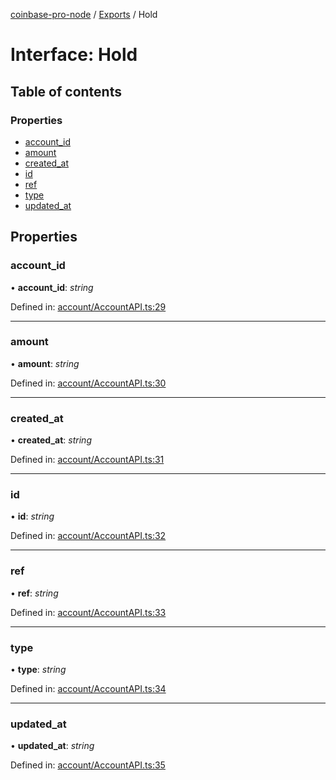[coinbase-pro-node](../README.md) / [Exports](../modules.md) / Hold

# Interface: Hold

## Table of contents

### Properties

- [account_id](hold.md#account_id)
- [amount](hold.md#amount)
- [created_at](hold.md#created_at)
- [id](hold.md#id)
- [ref](hold.md#ref)
- [type](hold.md#type)
- [updated_at](hold.md#updated_at)

## Properties

### account_id

• **account_id**: _string_

Defined in: [account/AccountAPI.ts:29](https://github.com/bennycode/coinbase-pro-node/blob/baa73d4/src/account/AccountAPI.ts#L29)

---

### amount

• **amount**: _string_

Defined in: [account/AccountAPI.ts:30](https://github.com/bennycode/coinbase-pro-node/blob/baa73d4/src/account/AccountAPI.ts#L30)

---

### created_at

• **created_at**: _string_

Defined in: [account/AccountAPI.ts:31](https://github.com/bennycode/coinbase-pro-node/blob/baa73d4/src/account/AccountAPI.ts#L31)

---

### id

• **id**: _string_

Defined in: [account/AccountAPI.ts:32](https://github.com/bennycode/coinbase-pro-node/blob/baa73d4/src/account/AccountAPI.ts#L32)

---

### ref

• **ref**: _string_

Defined in: [account/AccountAPI.ts:33](https://github.com/bennycode/coinbase-pro-node/blob/baa73d4/src/account/AccountAPI.ts#L33)

---

### type

• **type**: _string_

Defined in: [account/AccountAPI.ts:34](https://github.com/bennycode/coinbase-pro-node/blob/baa73d4/src/account/AccountAPI.ts#L34)

---

### updated_at

• **updated_at**: _string_

Defined in: [account/AccountAPI.ts:35](https://github.com/bennycode/coinbase-pro-node/blob/baa73d4/src/account/AccountAPI.ts#L35)

